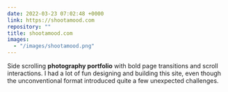 ```yaml
---
date: 2022-03-23 07:02:48 +0000
link: https://shootamood.com
repository: ""
title: shootamood.com
images:
  - "/images/shootamood.png"
---
```


Side scrolling **photography portfolio** with bold page transitions and scroll interactions. I had a lot of fun designing and building this site, even though the unconventional format introduced quite a few unexpected challenges.
